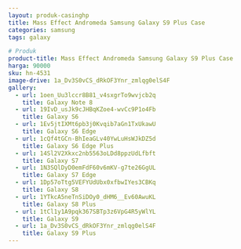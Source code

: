 ```yaml
---
layout: produk-casinghp
title: Mass Effect Andromeda Samsung Galaxy S9 Plus Case
categories: samsung
tags: galaxy

# Produk
product-title: Mass Effect Andromeda Samsung Galaxy S9 Plus Case
harga: 90000
sku: hn-4531
image-drive: 1a_Dv3S0vCS_dRkOF3Ynr_zmlqg0elS4F
gallery:
  - url: 1oen_Uu3lccr8B81_v4sxgrTo9wvjcb2q
    title: Galaxy Note 8
  - url: 19IvD_usJk9cJHBqKZoe4-wvCc9P1o4Fb
    title: Galaxy S6
  - url: 1Ev5jtIXMt6pb3j0Kvqib7aGn1TxUkawU
    title: Galaxy S6 Edge
  - url: 1cQf4tGCn-BhIeaGLv40YwLuHsWJkDZ5d
    title: Galaxy S6 Edge Plus
  - url: 14Sl2V2Xkxc2nb5563oLDd8ppzUdLfbft
    title: Galaxy S7
  - url: 1N3SQlDyD0emFdF60v6mKV-g7te26GgUL
    title: Galaxy S7 Edge
  - url: 1Dp57oTtg5VEFYUdUbx0xfbwIYes3CBKq
    title: Galaxy S8
  - url: 1YTkcA5neTnSiDOy0_dHM6__Ev60AwuKL
    title: Galaxy S8 Plus
  - url: 1tCl1y1A9pqk367SBTp3z6VpG4R5yWlYL
    title: Galaxy S9
  - url: 1a_Dv3S0vCS_dRkOF3Ynr_zmlqg0elS4F
    title: Galaxy S9 Plus
---
```

